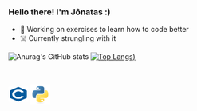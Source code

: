 ### Hello there! I'm Jônatas :)




- 🔭 Working on exercises to learn how to code better
- ☠️ Currently strungling with it

<div>

![Anurag's GitHub stats](https://github-readme-stats.vercel.app/api?username=jonfabricio&show_icons=true&theme=dracula)
[![Top Langs](https://github-readme-stats.vercel.app/api/top-langs/?username=jonfabricio&show_icons=true&theme=dracula))](https://github.com/jonfabricio/github-readme-stats)

</div>


##



</div>

<div style="display: inline_block"><br>
  <img align="center" alt="Jon.C" height="30" width="40" src="https://raw.githubusercontent.com/devicons/devicon/master/icons/c/c-plain.svg">
   <img align="center" alt="jonfabricio"  width="40" src="https://raw.githubusercontent.com/devicons/devicon/master/icons/python/python-original.svg">
                                                                                                                                                   

</div>



